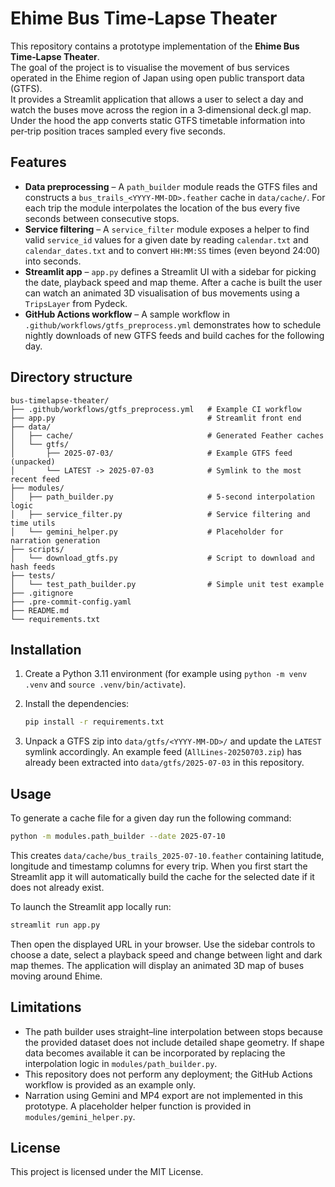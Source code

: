 # Ehime Bus Time‑Lapse Theater

This repository contains a prototype implementation of the **Ehime Bus Time‑Lapse Theater**.  
The goal of the project is to visualise the movement of bus services operated in the Ehime region of Japan using open public transport data (GTFS).  
It provides a Streamlit application that allows a user to select a day and watch the buses move across the region in a 3‑dimensional deck.gl map.  
Under the hood the app converts static GTFS timetable information into per‑trip position traces sampled every five seconds.

## Features

* **Data preprocessing** – A `path_builder` module reads the GTFS files and constructs a `bus_trails_<YYYY‑MM‑DD>.feather` cache in `data/cache/`.  For each trip the module interpolates the location of the bus every five seconds between consecutive stops.  
* **Service filtering** – A `service_filter` module exposes a helper to find valid `service_id` values for a given date by reading `calendar.txt` and `calendar_dates.txt` and to convert `HH:MM:SS` times (even beyond 24:00) into seconds.  
* **Streamlit app** – `app.py` defines a Streamlit UI with a sidebar for picking the date, playback speed and map theme.  After a cache is built the user can watch an animated 3D visualisation of bus movements using a `TripsLayer` from Pydeck.  
* **GitHub Actions workflow** – A sample workflow in `.github/workflows/gtfs_preprocess.yml` demonstrates how to schedule nightly downloads of new GTFS feeds and build caches for the following day.

## Directory structure

```
bus‑timelapse‑theater/
├── .github/workflows/gtfs_preprocess.yml   # Example CI workflow
├── app.py                                  # Streamlit front end
├── data/
│   ├── cache/                              # Generated Feather caches
│   └── gtfs/
│       ├── 2025‑07‑03/                     # Example GTFS feed (unpacked)
│       └── LATEST -> 2025‑07‑03            # Symlink to the most recent feed
├── modules/
│   ├── path_builder.py                     # 5‑second interpolation logic
│   ├── service_filter.py                   # Service filtering and time utils
│   └── gemini_helper.py                    # Placeholder for narration generation
├── scripts/
│   └── download_gtfs.py                    # Script to download and hash feeds
├── tests/
│   └── test_path_builder.py                # Simple unit test example
├── .gitignore
├── .pre‑commit‑config.yaml
├── README.md
└── requirements.txt
```

## Installation

1. Create a Python 3.11 environment (for example using `python -m venv .venv` and `source .venv/bin/activate`).
2. Install the dependencies:

   ```bash
   pip install -r requirements.txt
   ```

3. Unpack a GTFS zip into `data/gtfs/<YYYY‑MM‑DD>/` and update the `LATEST` symlink accordingly.  An example feed (`AllLines‑20250703.zip`) has already been extracted into `data/gtfs/2025‑07‑03` in this repository.

## Usage

To generate a cache file for a given day run the following command:

```bash
python -m modules.path_builder --date 2025‑07‑10
```

This creates `data/cache/bus_trails_2025‑07‑10.feather` containing latitude, longitude and timestamp columns for every trip.  When you first start the Streamlit app it will automatically build the cache for the selected date if it does not already exist.

To launch the Streamlit app locally run:

```bash
streamlit run app.py
```

Then open the displayed URL in your browser.  Use the sidebar controls to choose a date, select a playback speed and change between light and dark map themes.  The application will display an animated 3D map of buses moving around Ehime.

## Limitations

* The path builder uses straight–line interpolation between stops because the provided dataset does not include detailed shape geometry.  If shape data becomes available it can be incorporated by replacing the interpolation logic in `modules/path_builder.py`.
* This repository does not perform any deployment; the GitHub Actions workflow is provided as an example only.
* Narration using Gemini and MP4 export are not implemented in this prototype.  A placeholder helper function is provided in `modules/gemini_helper.py`.

## License

This project is licensed under the MIT License.
